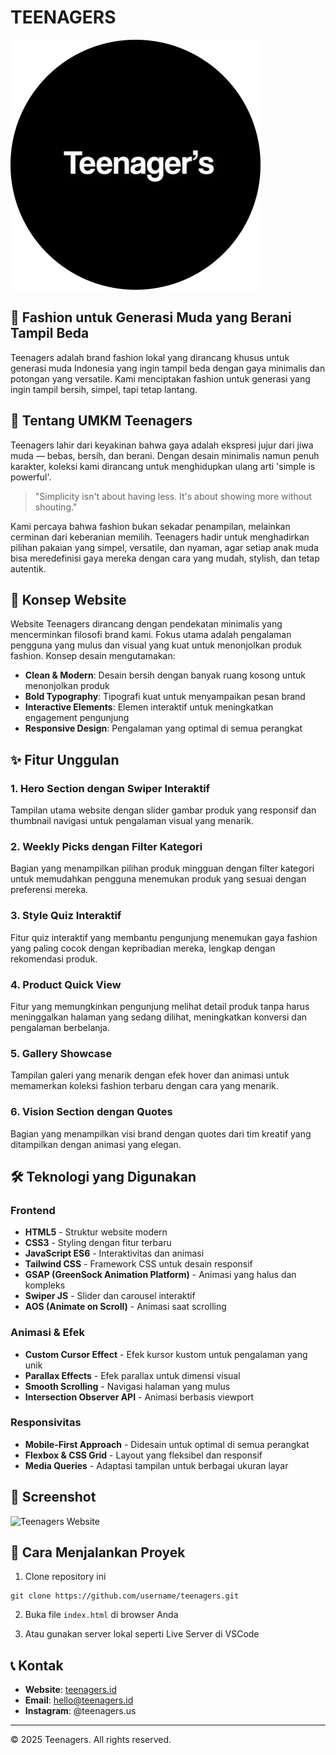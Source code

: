 # TEENAGERS

![Teenagers Logo](img/logo.png)

## 🌟 Fashion untuk Generasi Muda yang Berani Tampil Beda

Teenagers adalah brand fashion lokal yang dirancang khusus untuk generasi muda Indonesia yang ingin tampil beda dengan gaya minimalis dan potongan yang versatile. Kami menciptakan fashion untuk generasi yang ingin tampil bersih, simpel, tapi tetap lantang.

## 💼 Tentang UMKM Teenagers

Teenagers lahir dari keyakinan bahwa gaya adalah ekspresi jujur dari jiwa muda — bebas, bersih, dan berani. Dengan desain minimalis namun penuh karakter, koleksi kami dirancang untuk menghidupkan ulang arti 'simple is powerful'.

> "Simplicity isn't about having less. It's about showing more without shouting."

Kami percaya bahwa fashion bukan sekadar penampilan, melainkan cerminan dari keberanian memilih. Teenagers hadir untuk menghadirkan pilihan pakaian yang simpel, versatile, dan nyaman, agar setiap anak muda bisa meredefinisi gaya mereka dengan cara yang mudah, stylish, dan tetap autentik.

## 🚀 Konsep Website

Website Teenagers dirancang dengan pendekatan minimalis yang mencerminkan filosofi brand kami. Fokus utama adalah pengalaman pengguna yang mulus dan visual yang kuat untuk menonjolkan produk fashion. Konsep desain mengutamakan:

- **Clean & Modern**: Desain bersih dengan banyak ruang kosong untuk menonjolkan produk
- **Bold Typography**: Tipografi kuat untuk menyampaikan pesan brand
- **Interactive Elements**: Elemen interaktif untuk meningkatkan engagement pengunjung
- **Responsive Design**: Pengalaman yang optimal di semua perangkat

## ✨ Fitur Unggulan

### 1. Hero Section dengan Swiper Interaktif
Tampilan utama website dengan slider gambar produk yang responsif dan thumbnail navigasi untuk pengalaman visual yang menarik.

### 2. Weekly Picks dengan Filter Kategori
Bagian yang menampilkan pilihan produk mingguan dengan filter kategori untuk memudahkan pengguna menemukan produk yang sesuai dengan preferensi mereka.

### 3. Style Quiz Interaktif
Fitur quiz interaktif yang membantu pengunjung menemukan gaya fashion yang paling cocok dengan kepribadian mereka, lengkap dengan rekomendasi produk.

### 4. Product Quick View
Fitur yang memungkinkan pengunjung melihat detail produk tanpa harus meninggalkan halaman yang sedang dilihat, meningkatkan konversi dan pengalaman berbelanja.

### 5. Gallery Showcase
Tampilan galeri yang menarik dengan efek hover dan animasi untuk memamerkan koleksi fashion terbaru dengan cara yang menarik.

### 6. Vision Section dengan Quotes
Bagian yang menampilkan visi brand dengan quotes dari tim kreatif yang ditampilkan dengan animasi yang elegan.

## 🛠️ Teknologi yang Digunakan

### Frontend
- **HTML5** - Struktur website modern
- **CSS3** - Styling dengan fitur terbaru
- **JavaScript ES6** - Interaktivitas dan animasi
- **Tailwind CSS** - Framework CSS untuk desain responsif
- **GSAP (GreenSock Animation Platform)** - Animasi yang halus dan kompleks
- **Swiper JS** - Slider dan carousel interaktif
- **AOS (Animate on Scroll)** - Animasi saat scrolling

### Animasi & Efek
- **Custom Cursor Effect** - Efek kursor kustom untuk pengalaman yang unik
- **Parallax Effects** - Efek parallax untuk dimensi visual
- **Smooth Scrolling** - Navigasi halaman yang mulus
- **Intersection Observer API** - Animasi berbasis viewport

### Responsivitas
- **Mobile-First Approach** - Didesain untuk optimal di semua perangkat
- **Flexbox & CSS Grid** - Layout yang fleksibel dan responsif
- **Media Queries** - Adaptasi tampilan untuk berbagai ukuran layar

## 📱 Screenshot

![Teenagers Website](img/prevuew.png)

## 🚀 Cara Menjalankan Proyek

1. Clone repository ini
```
git clone https://github.com/username/teenagers.git
```

2. Buka file `index.html` di browser Anda

3. Atau gunakan server lokal seperti Live Server di VSCode

## 📞 Kontak

- **Website**: [teenagers.id](https://tennagers.vercel.app/)
- **Email**: hello@teenagers.id
- **Instagram**: @teenagers.us

---

&copy; 2025 Teenagers. All rights reserved. 